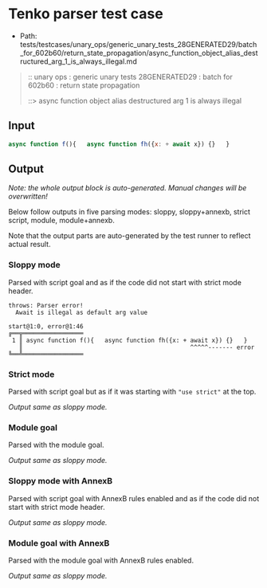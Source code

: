 # Tenko parser test case

- Path: tests/testcases/unary_ops/generic_unary_tests_28GENERATED29/batch_for_602b60/return_state_propagation/async_function_object_alias_destructured_arg_1_is_always_illegal.md

> :: unary ops : generic unary tests 28GENERATED29 : batch for 602b60 : return state propagation
>
> ::> async function object alias destructured arg 1 is always illegal

## Input

`````js
async function f(){   async function fh({x: + await x}) {}   }
`````

## Output

_Note: the whole output block is auto-generated. Manual changes will be overwritten!_

Below follow outputs in five parsing modes: sloppy, sloppy+annexb, strict script, module, module+annexb.

Note that the output parts are auto-generated by the test runner to reflect actual result.

### Sloppy mode

Parsed with script goal and as if the code did not start with strict mode header.

`````
throws: Parser error!
  Await is illegal as default arg value

start@1:0, error@1:46
╔══╦═════════════════
 1 ║ async function f(){   async function fh({x: + await x}) {}   }
   ║                                               ^^^^^------- error
╚══╩═════════════════

`````

### Strict mode

Parsed with script goal but as if it was starting with `"use strict"` at the top.

_Output same as sloppy mode._

### Module goal

Parsed with the module goal.

_Output same as sloppy mode._

### Sloppy mode with AnnexB

Parsed with script goal with AnnexB rules enabled and as if the code did not start with strict mode header.

_Output same as sloppy mode._

### Module goal with AnnexB

Parsed with the module goal with AnnexB rules enabled.

_Output same as sloppy mode._
